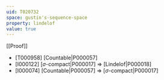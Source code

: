 ```yaml
---
uid: T020732
space: gustin's-sequence-space
property: lindelof
value: true
---
```

[[Proof]]

* [T000958] [Countable|P000057]
* [I000122] [$\sigma$-compact|P000017] => [Lindelof|P000018]
* [I000074] [Countable|P000057] => [$\sigma$-compact|P000017]

